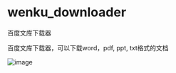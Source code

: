 # wenku_downloader
百度文库下载器

百度文库下载器，可以下载word，pdf, ppt, txt格式的文档


![image](https://github.com/T1n9/wenku_downloader/edit/master/nongshalie.jpg)



